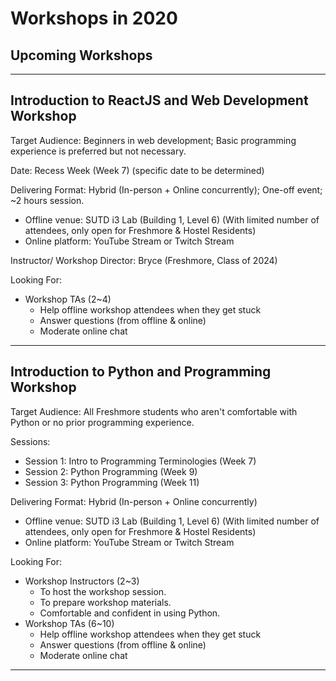 # Workshops in 2020

## Upcoming Workshops

---

## Introduction to ReactJS and Web Development Workshop

Target Audience: Beginners in web development; Basic programming experience is preferred but not necessary.

Date: Recess Week (Week 7) (specific date to be determined)

Delivering Format: Hybrid (In-person + Online concurrently); One-off event; ~2 hours session.

- Offline venue: SUTD i3 Lab (Building 1, Level 6) (With limited number of attendees, only open for Freshmore & Hostel Residents)
- Online platform: YouTube Stream or Twitch Stream

Instructor/ Workshop Director: Bryce (Freshmore, Class of 2024)

Looking For:

- Workshop TAs (2~4)
    - Help offline workshop attendees when they get stuck
    - Answer questions (from offline & online)
    - Moderate online chat
---

## Introduction to Python and Programming Workshop

Target Audience: All Freshmore students who aren't comfortable with Python or no prior programming experience.

Sessions:

- Session 1: Intro to Programming Terminologies (Week 7)
- Session 2: Python Programming (Week 9)
- Session 3: Python Programming (Week 11)

Delivering Format: Hybrid (In-person + Online concurrently)

- Offline venue: SUTD i3 Lab (Building 1, Level 6) (With limited number of attendees, only open for Freshmore & Hostel Residents)
- Online platform: YouTube Stream or Twitch Stream

Looking For:

- Workshop Instructors (2~3)
    - To host the workshop session.
    - To prepare workshop materials.
    - Comfortable and confident in using Python.
- Workshop TAs (6~10)
    - Help offline workshop attendees when they get stuck
    - Answer questions (from offline & online)
    - Moderate online chat

---

